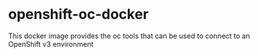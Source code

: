# openshift-oc-docker

This docker image provides the oc tools that can be used to connect to an OpenShift v3 environment